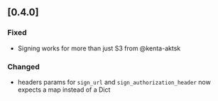 ## [0.4.0]

### Fixed
- Signing works for more than just S3 from @kenta-aktsk

### Changed
- headers params for `sign_url` and `sign_authorization_header` now expects a map instead of a Dict
